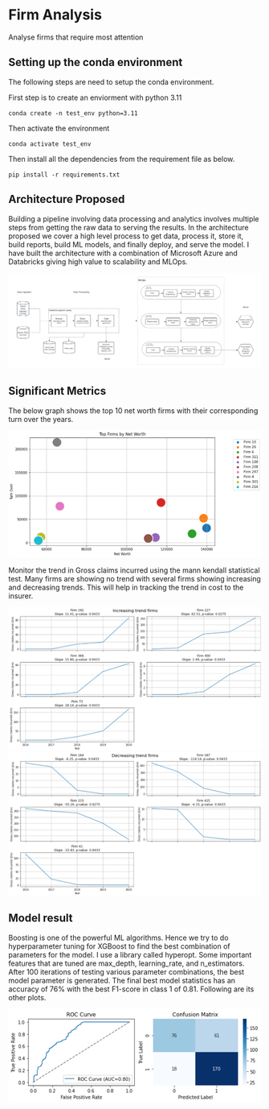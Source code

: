 # Firm Analysis
Analyse firms that require most attention 

## Setting up the conda environment

The following steps are need to setup the conda environment.

First step is to create an enviorment with python 3.11 

```
conda create -n test_env python=3.11
```
Then activate the environment
```
conda activate test_env
```

Then install all the dependencies from the requirement file as below.

```
pip install -r requirements.txt
```

## Architecture Proposed

Building a pipeline involving data processing and analytics involves multiple steps from getting the raw data to serving the results. In the architecture proposed we cover a high level process to get data, process it, store it, build reports, build ML models, and finally deploy, and serve the model. I have built the architecture with a combination of Microsoft Azure and Databricks giving high value to scalability and MLOps. 

![arch](charts/Data_Architecture.png)

## Significant Metrics

The below graph shows the top 10 net worth firms with their corresponding turn over the years. 

![net_worth](charts/High_Net_Worth_Firms.png)

Monitor the trend in Gross claims incurred using the mann kendall statistical test. Many firms are showing no trend with several firms showing increasing and decreasing trends. This will help in tracking the trend in cost to the insurer.

![trend_1](charts/mk_test_increasing_trend_firm.png)
![trend_2](charts/mk_test_decreasing_trend_firm.png)

## Model result 

Boosting is one of the powerful ML algorithms. Hence we try to do hyperparameter tuning for XGBoost to find the best combination of parameters for the model. I use a library called hyperopt. Some important features that are tuned are max_depth, learning_rate, and n_estimators. After 100 iterations of testing various parameter combinations, the best model parameter is generated. The final best model statistics has an accuracy of 76% with the best F1-score in class 1 of 0.81. Following are its other plots.  

![model](charts/ml_8.png)
